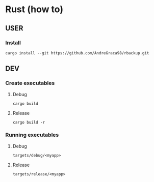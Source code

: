 # Rust (how to)

## USER

### Install

`cargo install --git https://github.com/AndreGraca98/rbackup.git `

## DEV

### Create executables

1. Debug

   `cargo build`
2. Release

   `cargo build -r`

### Running executables

1. Debug

   `targets/debug/<myapp>`
2. Release

   `targets/release/<myapp>`
